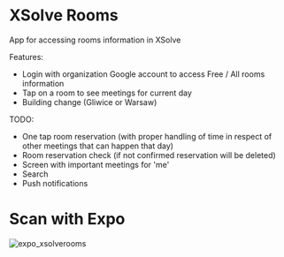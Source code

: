 # XSolve Rooms
App for accessing rooms information in XSolve

Features:

* Login with organization Google account to access Free / All rooms information
* Tap on a room to see meetings for current day
* Building change (Gliwice or Warsaw)

TODO:

* One tap room reservation (with proper handling of time in respect of other meetings that can happen that day)
* Room reservation check (if not confirmed reservation will be deleted)
* Screen with important meetings for 'me'
* Search
* Push notifications

# Scan with Expo 

![expo_xsolverooms](https://user-images.githubusercontent.com/5389160/38808305-ef9fdc3e-417f-11e8-8ac2-235e7fe0c1b4.png)
